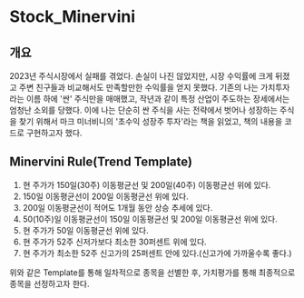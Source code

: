 # Stock_Minervini

## 개요
2023년 주식시장에서 실패를 겪었다. 손실이 나진 않았지만, 시장 수익률에 크게 뒤졌고 주변 친구들과 비교해서도 만족할만한 수익률을 얻지 못했다.
기존의 나는 가치투자라는 이름 하에 '싼' 주식만을 매매했고, 작년과 같이 특정 산업이 주도하는 장세에서는 엄청난 소외를 당했다. 이에 나는 단순히 싼 주식을 사는 전략에서 벗어나 성장하는 주식을 찾기 위해서 마크 미너비니의 '초수익 성장주 투자'라는 책을 읽었고, 책의 내용을 코드로 구현하고자 했다.

## Minervini Rule(Trend Template)
1. 현 주가가 150일(30주) 이동평균선 및 200일(40주) 이동평균선 위에 있다.
2. 150일 이동평균선이 200일 이동평균선 위에 있다.
3. 200일 이동평균선이 적어도 1개월 동안 상승 추세에 있다.
4. 50(10주)일 이동평균선이 150일 이동평균선 및 200일 이동평균선 위에 있다.
5. 현 주가가 50일 이동평균선 위에 있다.
6. 현 주가가 52주 신저가보다 최소한 30퍼센트 위에 있다.
7. 현 주가가 최소한 52주 신고가의 25퍼센트 안에 있다.(신고가에 가까울수록 좋다.)

위와 같은 Template를 통해 일차적으로 종목을 선별한 후, 가치평가를 통해 최종적으로 종목을 선정하고자 한다.
